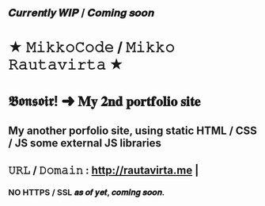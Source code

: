 ## 𝑪𝒖𝒓𝒓𝒆𝒏𝒕𝒍𝒚 𝑾𝑰𝑷 / 𝑪𝒐𝒎𝒊𝒏𝒈 𝒔𝒐𝒐𝒏

# ★ 𝙼𝚒𝚔𝚔𝚘𝙲𝚘𝚍𝚎 / 𝙼𝚒𝚔𝚔𝚘 𝚁𝚊𝚞𝚝𝚊𝚟𝚒𝚛𝚝𝚊 ★
# 𝕭𝖔𝖓𝖘𝖔𝖎𝖗! ➜ 𝐌𝐲 𝟐𝐧𝐝 𝐩𝐨𝐫𝐭𝐟𝐨𝐥𝐢𝐨 𝐬𝐢𝐭𝐞

## My another porfolio site, using static HTML / CSS / JS some external JS libraries
 ## 𝚄𝚁𝙻 / 𝙳𝚘𝚖𝚊𝚒𝚗 : http://rautavirta.me  |   
### NO HTTPS / SSL 𝒂𝒔 𝒐𝒇 𝒚𝒆𝒕, 𝒄𝒐𝒎𝒊𝒏𝒈 𝒔𝒐𝒐𝒏.
